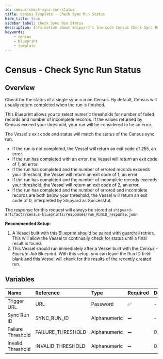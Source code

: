 ```yaml
---
id: census-check-sync-run-status
title: Census Template - Check Sync Run Status
hide_title: true
sidebar_label: Check Sync Run Status
description: Information about Shipyard's low-code Census Check Sync Run Status blueprint. Check the status of a specific sync run.
keywords:
    - census
    - blueprint
    - template
---
```


# Census - Check Sync Run Status

## Overview

Check for the status of a single sync run on Census. By default, Census will usually return completed when the run is finished. 

This Blueprint allows you to select numeric thresholds for number of failed records and number of incomplete records. If the values returned by Census exceed your threshold, your run will be considered to be an error.

The Vessel&#39;s exit code and status will match the status of the Census sync run. 

- If the run is not completed, the Vessel will return an exit code of 255, an error.
- If the run has completed with an error, the Vessel will return an exit code of 1, an error.
- If the run has completed and the number of errored records exceeds your threshold, the Vessel will return an exit code of 1, an error.
- If the run has completed and the number of incomplete records exceeds your threshold, the Vessel will return an exit code of 2, an error.
- If the run has completed and the number of errored and incomplete records are both below your threshold, the Vessel will return an exit code of 0, interpreted by Shipyard as Successful.

The response for this request will always be stored at `shipyard-artifacts/census-blueprints/responses/run_RUNID_response.json`

**Recommended Setup:**

1. A Vessel built with this Blueprint should be paired with guardrail retries. This will allow the Vessel to continually check for status until a final result is found.
2. This Vessel should run immediately after a Vessel built with the _Census - Execute Job_ Blueprint. With this setup, you can leave the Run ID field blank and this Vessel will check for the results of the recently created run.


## Variables

| Name | Reference | Type | Required | Default | Options | Description |
|:---|:---|:---|:---|:---|:---|:---|
| Trigger URL | URL | Password | :white_check_mark: | - | - | - |
| Sync Run ID | SYNC_RUN_ID | Alphanumeric | :heavy_minus_sign: | - | - | - |
| Failure Threshold | FAILURE_THRESHOLD | Alphanumeric | :heavy_minus_sign: | 0 | - | - |
| Invalid Threshold | INVALID_THRESHOLD | Alphanumeric | :heavy_minus_sign: | 0 | - | - |


